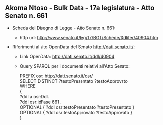 ## Akoma Ntoso - Bulk Data - 17a legislatura - Atto Senato n. 661 ##

* Scheda del Disegno di Legge - Atto Senato n. 661:
	* http url: http://www.senato.it/leg/17/BGT/Schede/Ddliter/40904.htm

* Riferimenti al sito OpenData del Senato http://dati.senato.it/:
	* Link OpenData: http://dati.senato.it/ddl/40904
	* Query SPARQL per i documenti relativi all'Atto Senato:

        PREFIX osr: <http://dati.senato.it/osr/>  
		SELECT DISTINCT ?testoPresentato ?testoApprovato  
		WHERE  
		{  
		    ?ddl a osr:Ddl.  
		    ?ddl osr:idFase 661 .  
		    OPTIONAL { ?ddl osr:testoPresentato ?testoPresentato }  
		    OPTIONAL { ?ddl osr:testoApprovato ?testoApprovato }  
		}
		
